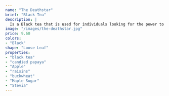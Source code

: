 ```yaml
---
name: "The Deathstar"
brief: "Black Tea"
description: |
  Is a Black tea that is used for individuals looking for the power to destroy an entire planet. This is the drink you'd go to after a rough day at work or while cramming away those countless hours needed to complete your work.
image: "/images/the-deathstar.jpg"
price: 9.60
colors:
- "Black"
shape: "Loose Leaf"
properties:
- "black tea"
- "candied papaya"
- "Apple"
- "raisins"
- "buckwheat"
- "Maple Sugar"
- "Stevia"
---
```

